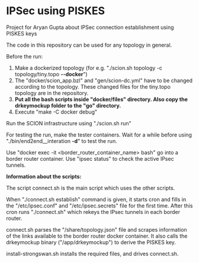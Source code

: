 # IPSec using PISKES

Project for Aryan Gupta about IPSec connection establishment
using PISKES keys

The code in this repository can be used for any topology in general.

Before the run:

1. Make a dockerized topology (for e.g. "./scion.sh topology -c topology/tiny.topo **--docker**")
2. The "docker/scion_app.bzl" and "gen/scion-dc.yml" have to be changed according to the topology. These changed files for the tiny.topo topology are in the repository.
3. **Put all the bash scripts inside "docker/files" directory. Also copy the drkeymockup folder to the "go" directory.**
4. Execute "make -C docker debug"

Run the SCION infrastructure using "./scion.sh run"

For testing the run, make the tester containers. Wait for a while before using "./bin/end2end__interation **-d**" to test the run.

Use "docker exec -it <border_router_container_name> bash" go into a border router container. Use "ipsec status" to check the active IPsec tunnels.

**Information about the scripts:**

The script connect.sh is the main script which uses the other scripts.

When "./connect.sh establish" command is given, it starts cron and fills in the "/etc/ipsec.conf" and "/etc/ipsec.secrets" file for the first time.
After this cron runs "./connect.sh" which rekeys the IPsec tunnels in each border router.

connect.sh parses the "/share/topology.json" file and scrapes information of the links available to the border router docker container. It also calls the drkeymockup binary ("/app/drkeymockup")
to derive the PISKES key.

install-strongswan.sh installs the required files, and drives connect.sh. 
